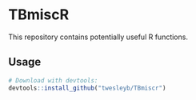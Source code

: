 # TBmiscR

This repository contains potentially useful R functions.

## Usage

```R
# Download with devtools:
devtools::install_github("twesleyb/TBmiscr")
```
